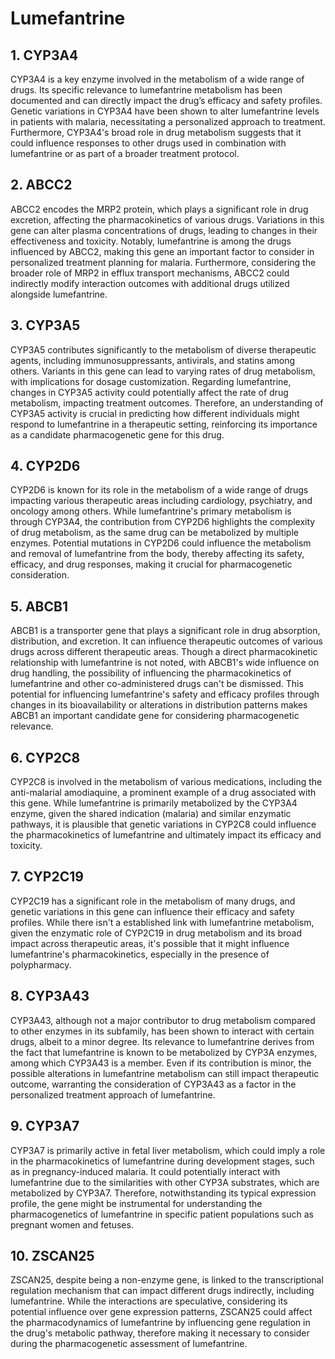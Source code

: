 # Lumefantrine

## 1. CYP3A4
CYP3A4 is a key enzyme involved in the metabolism of a wide range of drugs. Its specific relevance to lumefantrine metabolism has been documented and can directly impact the drug’s efficacy and safety profiles. Genetic variations in CYP3A4 have been shown to alter lumefantrine levels in patients with malaria, necessitating a personalized approach to treatment. Furthermore, CYP3A4's broad role in drug metabolism suggests that it could influence responses to other drugs used in combination with lumefantrine or as part of a broader treatment protocol.

## 2. ABCC2
ABCC2 encodes the MRP2 protein, which plays a significant role in drug excretion, affecting the pharmacokinetics of various drugs. Variations in this gene can alter plasma concentrations of drugs, leading to changes in their effectiveness and toxicity. Notably, lumefantrine is among the drugs influenced by ABCC2, making this gene an important factor to consider in personalized treatment planning for malaria. Furthermore, considering the broader role of MRP2 in efflux transport mechanisms, ABCC2 could indirectly modify interaction outcomes with additional drugs utilized alongside lumefantrine.

## 3. CYP3A5
CYP3A5 contributes significantly to the metabolism of diverse therapeutic agents, including immunosuppressants, antivirals, and statins among others. Variants in this gene can lead to varying rates of drug metabolism, with implications for dosage customization. Regarding lumefantrine, changes in CYP3A5 activity could potentially affect the rate of drug metabolism, impacting treatment outcomes. Therefore, an understanding of CYP3A5 activity is crucial in predicting how different individuals might respond to lumefantrine in a therapeutic setting, reinforcing its importance as a candidate pharmacogenetic gene for this drug.

## 4. CYP2D6
CYP2D6 is known for its role in the metabolism of a wide range of drugs impacting various therapeutic areas including cardiology, psychiatry, and oncology among others. While lumefantrine's primary metabolism is through CYP3A4, the contribution from CYP2D6 highlights the complexity of drug metabolism, as the same drug can be metabolized by multiple enzymes. Potential mutations in CYP2D6 could influence the metabolism and removal of lumefantrine from the body, thereby affecting its safety, efficacy, and drug responses, making it crucial for pharmacogenetic consideration.

## 5. ABCB1
ABCB1 is a transporter gene that plays a significant role in drug absorption, distribution, and excretion. It can influence therapeutic outcomes of various drugs across different therapeutic areas. Though a direct pharmacokinetic relationship with lumefantrine is not noted, with ABCB1's wide influence on drug handling, the possibility of influencing the pharmacokinetics of lumefantrine and other co-administered drugs can't be dismissed. This potential for influencing lumefantrine's safety and efficacy profiles through changes in its bioavailability or alterations in distribution patterns makes ABCB1 an important candidate gene for considering pharmacogenetic relevance.

## 6. CYP2C8
CYP2C8 is involved in the metabolism of various medications, including the anti-malarial amodiaquine, a prominent example of a drug associated with this gene. While lumefantrine is primarily metabolized by the CYP3A4 enzyme, given the shared indication (malaria) and similar enzymatic pathways, it is plausible that genetic variations in CYP2C8 could influence the pharmacokinetics of lumefantrine and ultimately impact its efficacy and toxicity.

## 7. CYP2C19
CYP2C19 has a significant role in the metabolism of many drugs, and genetic variations in this gene can influence their efficacy and safety profiles. While there isn't a established link with lumefantrine metabolism, given the enzymatic role of CYP2C19 in drug metabolism and its broad impact across therapeutic areas, it's possible that it might influence lumefantrine's pharmacokinetics, especially in the presence of polypharmacy.

## 8. CYP3A43
CYP3A43, although not a major contributor to drug metabolism compared to other enzymes in its subfamily, has been shown to interact with certain drugs, albeit to a minor degree. Its relevance to lumefantrine derives from the fact that lumefantrine is known to be metabolized by CYP3A enzymes, among which CYP3A43 is a member. Even if its contribution is minor, the possible alterations in lumefantrine metabolism can still impact therapeutic outcome, warranting the consideration of CYP3A43 as a factor in the personalized treatment approach of lumefantrine.

## 9. CYP3A7
CYP3A7 is primarily active in fetal liver metabolism, which could imply a role in the pharmacokinetics of lumefantrine during development stages, such as in pregnancy-induced malaria. It could potentially interact with lumefantrine due to the similarities with other CYP3A substrates, which are metabolized by CYP3A7. Therefore, notwithstanding its typical expression profile, the gene might be instrumental for understanding the pharmacogenetics of lumefantrine in specific patient populations such as pregnant women and fetuses.

## 10. ZSCAN25
ZSCAN25, despite being a non-enzyme gene, is linked to the transcriptional regulation mechanism that can impact different drugs indirectly, including lumefantrine. While the interactions are speculative, considering its potential influence over gene expression patterns, ZSCAN25 could affect the pharmacodynamics of lumefantrine by influencing gene regulation in the drug's metabolic pathway, therefore making it necessary to consider during the pharmacogenetic assessment of lumefantrine.

